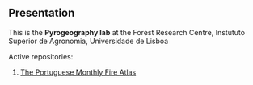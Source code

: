 ## Presentation

This is the **Pyrogeography lab** at the Forest Research Centre, Instututo Superior de Agronomia, Universidade de Lisboa 

Active repositories:
1. [The Portuguese Monthly Fire Atlas](https://github.com/cef-pyrogeography-lab/portugal-fire-atlas.git)

<!--

**Here are some ideas to get you started:**

🙋‍♀️ A short introduction - what is your organization all about?
🌈 Contribution guidelines - how can the community get involved?
👩‍💻 Useful resources - where can the community find your docs? Is there anything else the community should know?
🍿 Fun facts - what does your team eat for breakfast?
🧙 Remember, you can do mighty things with the power of [Markdown](https://docs.github.com/github/writing-on-github/getting-started-with-writing-and-formatting-on-github/basic-writing-and-formatting-syntax)
-->
